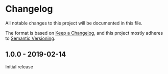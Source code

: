 # Changelog

All notable changes to this project will be documented in this file.

The format is based on [Keep a Changelog](https://keepachangelog.com/en/1.0.0/),
and this project mostly adheres to [Semantic Versioning](https://semver.org/spec/v2.0.0.html).

## 1.0.0 - 2019-02-14

Initial release

[Unreleased]: https://github.com/benface/tailwindcss-layout/compare/v1.0.0...HEAD
